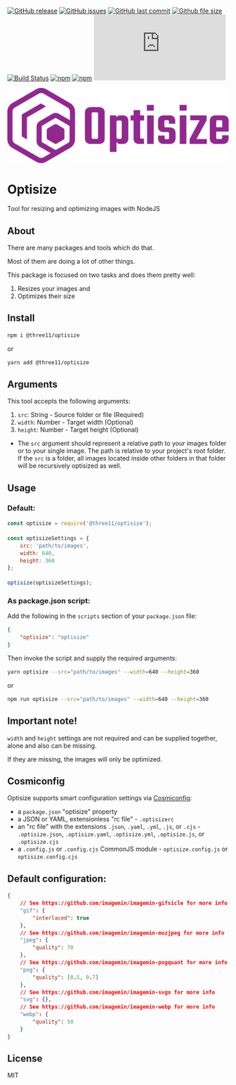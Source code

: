 [![GitHub release](https://img.shields.io/github/release/three11/optisize.svg)](https://github.com/three11/optisize/releases/latest)
[![GitHub issues](https://img.shields.io/github/issues/three11/optisize.svg)](https://github.com/three11/optisize/issues)
[![GitHub last commit](https://img.shields.io/github/last-commit/three11/optisize.svg)](https://github.com/three11/optisize/commits/master)
[![Github file size](https://img.shields.io/github/size/three11/optisize/index.js.svg)](https://github.com/three11/optisize/)
[![Build Status](https://travis-ci.org/three11/optisize.svg?branch=master)](https://travis-ci.org/three11/optisize)
[![npm](https://img.shields.io/npm/dt/@three11/optisize.svg)](https://www.npmjs.com/package/@three11/optisize)
[![npm](https://img.shields.io/npm/v/@three11/optisize.svg)](https://www.npmjs.com/package/@three11/optisize)
[![Analytics](https://ga-beacon.appspot.com/UA-83446952-1/github.com/three11/optisize/README.md)](https://github.com/three11/optisize/)

![Optisize Logo](https://raw.githubusercontent.com/three11/optisize/master/logo/optisize-logo-horizontal.png)

# Optisize

Tool for resizing and optimizing images with NodeJS

## About

There are many packages and tools which do that.

Most of them are doing a lot of other things.

This package is focused on two tasks and does them pretty well:

1.  Resizes your images and
2.  Optimizes their size

## Install

```sh
npm i @three11/optisize
```

or

```sh
yarn add @three11/optisize
```

## Arguments

This tool accepts the following arguments:

1.  `src`: String - Source folder or file (Required)
2.  `width`: Number - Target width (Optional)
3.  `height`: Number - Target height (Optional)

-   The `src` argument should represent a relative path to your images folder or to your single image. The path is relative to your project's root folder. If the `src` is a folder, all images located inside other folders in that folder will be recursively optisized as well.

## Usage

### Default:

```javascript
const optisize = require('@three11/optisize');

const optisizeSettings = {
	src: 'path/to/images',
	width: 640,
	height: 360
};

optisize(optisizeSettings);
```

### As package.json script:

Add the following in the `scripts` section of your `package.json` file:

```json
{
	"optisize": "optisize"
}
```

Then invoke the script and supply the required arguments:

```sh
yarn optisize --src="path/to/images" --width=640 --height=360
```

or

```sh
npm run optisize --src="path/to/images" --width=640 --height=360
```

## Important note!

`width` and `height` settings are not required and can be supplied together, alone and also can be missing.

If they are missing, the images will only be optimized.

## Cosmiconfig

Optisize supports smart configuration settings via [Cosmiconfig](https://github.com/davidtheclark/cosmiconfig):

-   a `package.json` "optisize" property
-   a JSON or YAML, extensionless "rc file" - `.optisizerc`
-   an "rc file" with the extensions `.json`, `.yaml`, `.yml`, `.js`, or `.cjs` - `.optisize.json`, `.optisize.yaml`, `.optisize.yml`, `.optisize.js`, or `.optisize.cjs`
-   a `.config.js` or `.config.cjs` CommonJS module - `optisize.config.js` or `optisize.config.cjs`

## Default configuration:

```json
{
	// See https://github.com/imagemin/imagemin-gifsicle for more info
	"gif": {
		"interlaced": true
	},
	// See https://github.com/imagemin/imagemin-mozjpeg for more info
	"jpeg": {
		"quality": 70
	},
	// See https://github.com/imagemin/imagemin-pngquant for more info
	"png": {
		"quality": [0.5, 0.7]
	},
	// See https://github.com/imagemin/imagemin-svgo for more info
	"svg": {},
	// See https://github.com/imagemin/imagemin-webp for more info
	"webp": {
		"quality": 50
	}
}
```

## License

MIT
